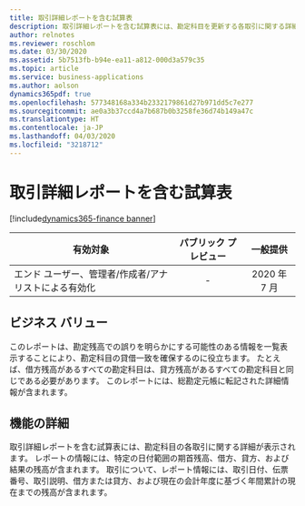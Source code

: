 ```yaml
---
title: 取引詳細レポートを含む試算表
description: 取引詳細レポートを含む試算表には、勘定科目を更新する各取引に関する詳細が表示されます。
author: relnotes
ms.reviewer: roschlom
ms.date: 03/30/2020
ms.assetid: 5b7513fb-b94e-ea11-a812-000d3a579c35
ms.topic: article
ms.service: business-applications
ms.author: aolson
dynamics365pdf: true
ms.openlocfilehash: 577348168a334b2332179861d27b971dd5c7e277
ms.sourcegitcommit: ae0a3b37ccd4a7b687b0b3258fe36d74b149a47c
ms.translationtype: HT
ms.contentlocale: ja-JP
ms.lasthandoff: 04/03/2020
ms.locfileid: "3218712"
---
```

# <a name="trial-balance-with-transactional-detail-report"></a>取引詳細レポートを含む試算表
[!include[dynamics365-finance banner](../includes/dynamics365-finance.md)]

| 有効対象    |  パブリック プレビュー | 一般提供 | 
| ---------- | :----------: |:----------: |
|エンド ユーザー、管理者/作成者/アナリストによる有効化|-| 2020 年 7 月|


## <a name="business-value"></a>ビジネス バリュー
<!-- bv start -->
このレポートは、勘定残高での誤りを明らかにする可能性のある情報を一覧表示することにより、勘定科目の貸借一致を確保するのに役立ちます。 たとえば、借方残高があるすべての勘定科目は、貸方残高があるすべての勘定科目と同じである必要があります。 このレポートには、総勘定元帳に転記された詳細情報が含まれます。
<!-- bv end -->



## <a name="feature-details"></a>機能の詳細
<!--feature detail start -->
取引詳細レポートを含む試算表には、勘定科目の各取引に関する詳細が表示されます。 レポートの情報には、特定の日付範囲の期首残高、借方、貸方、および結果の残高が含まれます。 取引について、レポート情報には、取引日付、伝票番号、取引説明、借方または貸方、および現在の会計年度に基づく年間累計の現在までの残高が含まれます。
<!--feature detail end -->









